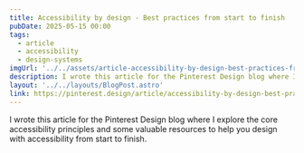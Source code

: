 ```yaml
---
title: Accessibility by design - Best practices from start to finish 
pubDate: 2025-05-15 00:00
tags:
  - article
  - accessibility
  - design-systems
imgUrl: '../../assets/article-accessibility-by-design-best-practices-from-start-to-finish.png'
description: I wrote this article for the Pinterest Design blog where I explore the core accessibility principles and some valuable resources to help you design with accessibility from start to finish.
layout: '../../layouts/BlogPost.astro'
link: https://pinterest.design/article/accessibility-by-design-best-practices-from-start-to-finish
---
```


I wrote this article for the Pinterest Design blog where I explore the core accessibility principles and some valuable resources to help you design with accessibility from start to finish.